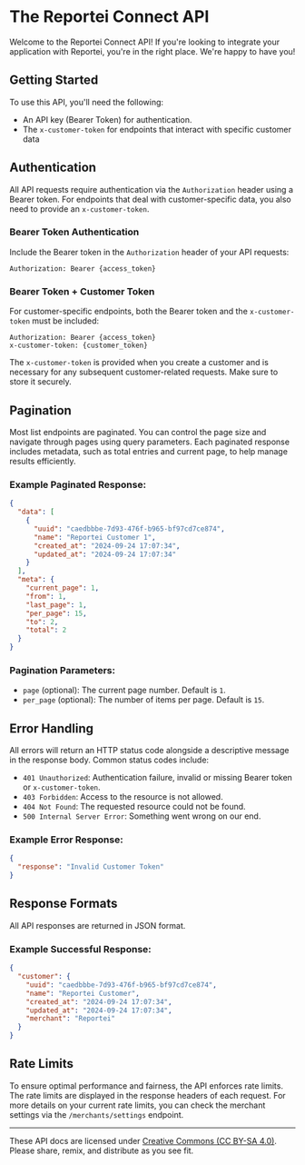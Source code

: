 The Reportei Connect API
==================

Welcome to the Reportei Connect API! If you're looking to integrate your application with Reportei, you're in the right place. We're happy to have you!

## Getting Started

To use this API, you'll need the following:

- An API key (Bearer Token) for authentication.
- The `x-customer-token` for endpoints that interact with specific customer data

## Authentication

All API requests require authentication via the `Authorization` header using a Bearer token. For endpoints that deal with customer-specific data, you also need to provide an `x-customer-token`.

### Bearer Token Authentication

Include the Bearer token in the `Authorization` header of your API requests:

```
Authorization: Bearer {access_token}
```

### Bearer Token + Customer Token

For customer-specific endpoints, both the Bearer token and the `x-customer-token` must be included:

```
Authorization: Bearer {access_token}
x-customer-token: {customer_token}
```

The `x-customer-token` is provided when you create a customer and is necessary for any subsequent customer-related requests. Make sure to store it securely.

## Pagination

Most list endpoints are paginated. You can control the page size and navigate through pages using query parameters. Each paginated response includes metadata, such as total entries and current page, to help manage results efficiently.

### Example Paginated Response:

```json
{
  "data": [
    {
      "uuid": "caedbbbe-7d93-476f-b965-bf97cd7ce874",
      "name": "Reportei Customer 1",
      "created_at": "2024-09-24 17:07:34",
      "updated_at": "2024-09-24 17:07:34"
    }
  ],
  "meta": {
    "current_page": 1,
    "from": 1,
    "last_page": 1,
    "per_page": 15,
    "to": 2,
    "total": 2
  }
}
```

### Pagination Parameters:

- `page` (optional): The current page number. Default is `1`.
- `per_page` (optional): The number of items per page. Default is `15`.

## Error Handling

All errors will return an HTTP status code alongside a descriptive message in the response body. Common status codes include:

- `401 Unauthorized`: Authentication failure, invalid or missing Bearer token or `x-customer-token`.
- `403 Forbidden`: Access to the resource is not allowed.
- `404 Not Found`: The requested resource could not be found.
- `500 Internal Server Error`: Something went wrong on our end.

### Example Error Response:

```json
{
  "response": "Invalid Customer Token"
}
```

## Response Formats

All API responses are returned in JSON format.

### Example Successful Response:

```json
{
  "customer": {
    "uuid": "caedbbbe-7d93-476f-b965-bf97cd7ce874",
    "name": "Reportei Customer",
    "created_at": "2024-09-24 17:07:34",
    "updated_at": "2024-09-24 17:07:34",
    "merchant": "Reportei"
  }
}
```

## Rate Limits

To ensure optimal performance and fairness, the API enforces rate limits. The rate limits are displayed in the response headers of each request. For more details on your current rate limits, you can check the merchant settings via the `/merchants/settings` endpoint.

-------

These API docs are licensed under [Creative Commons (CC BY-SA 4.0)](http://creativecommons.org/licenses/by-sa/4.0/). Please share, remix, and distribute as you see fit.
